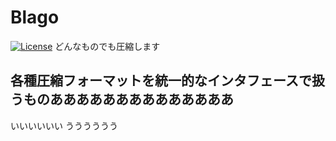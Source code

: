 # Blago
[![License](https://img.shields.io/badge/License-CC--BY--1.0-green.svg)](https://github.com/Jiro-884/Blago\_flows/blob/main/LICENSE)
どんなものでも圧縮します
## 各種圧縮フォーマットを統一的なインタフェースで扱うものああああああああああああああ
いいいいいい
うううううう
